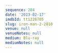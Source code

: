 ```yaml
---
sequence: 284
date: '2013-02-17'
imdbId: tt1228705
slug: iron-man-2-2010
venue: null
venueNotes: null
medium: Blu-ray
mediumNotes: null
---
```


